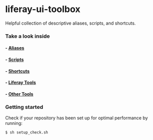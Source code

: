 # liferay-ui-toolbox
Helpful collection of descriptive aliases, scripts, and shortcuts.

### Take a look inside

#### - [Aliases](https://github.com/jwu910/liferay-ui-toolbox/blob/development/aliases/)
#### - [Scripts](https://github.com/jwu910/liferay-ui-toolbox/blob/development/scripts/)
#### - [Shortcuts](https://github.com/jwu910/liferay-ui-toolbox/blob/development/shortcuts/)
#### - [Liferay Tools](https://github.com/jwu910/liferay-ui-toolbox/blob/development/liferay-tools/)
#### - [Other Tools](https://github.com/jwu910/liferay-ui-toolbox/blob/development/other-tools/)


### Getting started
Check if your repository has been set up for optimal performance by running:
```
$ sh setup_check.sh
```